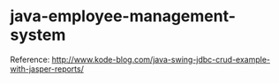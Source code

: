 # java-employee-management-system

Reference: http://www.kode-blog.com/java-swing-jdbc-crud-example-with-jasper-reports/
